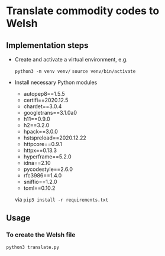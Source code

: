 # Translate commodity codes to Welsh

## Implementation steps

- Create and activate a virtual environment, e.g.

  `python3 -m venv venv/`
  `source venv/bin/activate`

- Install necessary Python modules 

  - autopep8==1.5.5
  - certifi==2020.12.5
  - chardet==3.0.4
  - googletrans==3.1.0a0
  - h11==0.9.0
  - h2==3.2.0
  - hpack==3.0.0
  - hstspreload==2020.12.22
  - httpcore==0.9.1
  - httpx==0.13.3
  - hyperframe==5.2.0
  - idna==2.10
  - pycodestyle==2.6.0
  - rfc3986==1.4.0
  - sniffio==1.2.0
  - toml==0.10.2


  via `pip3 install -r requirements.txt`

## Usage

### To create the Welsh file
`python3 translate.py`
